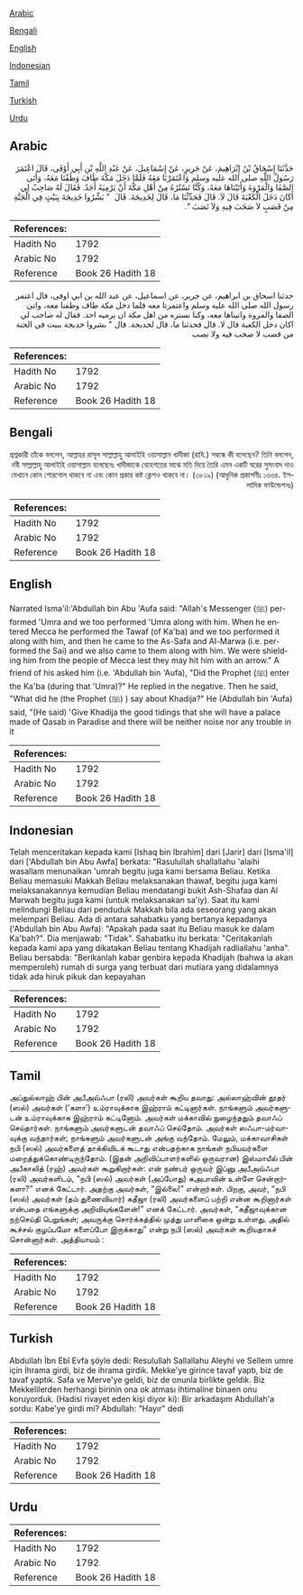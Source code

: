 [Arabic](#arabic)

[Bengali](#bengali)

[English](#english)

[Indonesian](#indonesian)

[Tamil](#tamil)

[Turkish](#turkish)

[Urdu](#urdu)

## Arabic


<div dir="rtl" lang="ar" style={{fontSize:'larger',backgroundColor:'#f8f9fa',padding:20}}>
حَدَّثَنَا إِسْحَاقُ بْنُ إِبْرَاهِيمَ، عَنْ جَرِيرٍ، عَنْ إِسْمَاعِيلَ، عَنْ عَبْدِ اللَّهِ بْنِ أَبِي أَوْفَى، قَالَ اعْتَمَرَ رَسُولُ اللَّهِ صلى الله عليه وسلم وَاعْتَمَرْنَا مَعَهُ فَلَمَّا دَخَلَ مَكَّةَ طَافَ وَطُفْنَا مَعَهُ، وَأَتَى الصَّفَا وَالْمَرْوَةَ وَأَتَيْنَاهَا مَعَهُ، وَكُنَّا نَسْتُرُهُ مِنْ أَهْلِ مَكَّةَ أَنْ يَرْمِيَهُ أَحَدٌ‏.‏ فَقَالَ لَهُ صَاحِبٌ لِي أَكَانَ دَخَلَ الْكَعْبَةَ قَالَ لاَ‏.‏ قَالَ فَحَدِّثْنَا مَا، قَالَ لِخَدِيجَةَ‏.‏ قَالَ ‏ "‏ بَشِّرُوا خَدِيجَةَ بِبَيْتٍ فِي الْجَنَّةِ مِنْ قَصَبٍ لاَ صَخَبَ فِيهِ وَلاَ نَصَبَ ‏"‏‏.‏
</div>
<div style={{backgroundColor:'#f8f9fa',padding:20, marginBottom: 10}}><table> <thead> <tr> <th>References:</th> <th></th> </tr> </thead> <tbody><tr><td>Hadith No</td><td>1792</td></tr><tr><td>Arabic No</td><td>1792</td></tr><tr><td>Reference</td><td>Book 26 Hadith 18</td></tr></tbody></table></div>


<div dir="rtl" lang="ar" style={{fontSize:'larger',backgroundColor:'#f8f9fa',padding:20}}>
حدثنا اسحاق بن ابراهيم، عن جرير، عن اسماعيل، عن عبد الله بن ابي اوفى، قال اعتمر رسول الله صلى الله عليه وسلم واعتمرنا معه فلما دخل مكة طاف وطفنا معه، واتى الصفا والمروة واتيناها معه، وكنا نستره من اهل مكة ان يرميه احد. فقال له صاحب لي اكان دخل الكعبة قال لا. قال فحدثنا ما، قال لخديجة. قال " بشروا خديجة ببيت في الجنة من قصب لا صخب فيه ولا نصب
</div>
<div style={{backgroundColor:'#f8f9fa',padding:20, marginBottom: 10}}><table> <thead> <tr> <th>References:</th> <th></th> </tr> </thead> <tbody><tr><td>Hadith No</td><td>1792</td></tr><tr><td>Arabic No</td><td>1792</td></tr><tr><td>Reference</td><td>Book 26 Hadith 18</td></tr></tbody></table></div>

## Bengali


<div dir="rtl" lang="bn" style={{fontSize:'larger',backgroundColor:'#f8f9fa',padding:20}}>
প্রশ্নকারী তাঁকে বললেন, আল্লাহর রাসূল সাল্লাল্লাহু আলাইহি ওয়াসাল্লাম খাদীজা (রাযি.) সম্বন্ধে কী বলেছেন? তিনি বললেন, নবী সাল্লাল্লাহু আলাইহি ওয়াসাল্লাম বলেছেনঃ খাদীজাকে বেহেশতের মাঝে মতি দিয়ে তৈরি এমন একটি ঘরের সুসংবাদ দাও যেখানে কোন শোরগোল থাকবে না এবং কোন প্রকার কষ্ট ক্লেশও থাকবে না। (৩৮১৯) (আধুনিক প্রকাশনীঃ ১৬৬৪. ইসলামিক ফাউন্ডেশনঃ)
</div>
<div style={{backgroundColor:'#f8f9fa',padding:20, marginBottom: 10}}><table> <thead> <tr> <th>References:</th> <th></th> </tr> </thead> <tbody><tr><td>Hadith No</td><td>1792</td></tr><tr><td>Arabic No</td><td>1792</td></tr><tr><td>Reference</td><td>Book 26 Hadith 18</td></tr></tbody></table></div>

## English


<div dir="ltr" lang="en" style={{fontSize:'larger',backgroundColor:'#f8f9fa',padding:20}}>
Narrated Isma'il:'Abdullah bin Abu 'Aufa said: "Allah's Messenger (ﷺ) performed 'Umra and we too performed 'Umra along with him. When he entered Mecca he performed the Tawaf (of Ka'ba) and we too performed it along with him, and then he came to the As-Safa and Al-Marwa (i.e. performed the Sai) and we also came to them along with him. We were shielding him from the people of Mecca lest they may hit him with an arrow." A friend of his asked him (i.e. 'Abdullah bin 'Aufa), "Did the Prophet (ﷺ) enter the Ka'ba (during that 'Umra)?" He replied in the negative. Then he said, "What did he (the Prophet (ﷺ) ) say about Khadija?" He (Abdullah bin 'Aufa) said, "(He said) 'Give Khadija the good tidings that she will have a palace made of Qasab in Paradise and there will be neither noise nor any trouble in it
</div>
<div style={{backgroundColor:'#f8f9fa',padding:20, marginBottom: 10}}><table> <thead> <tr> <th>References:</th> <th></th> </tr> </thead> <tbody><tr><td>Hadith No</td><td>1792</td></tr><tr><td>Arabic No</td><td>1792</td></tr><tr><td>Reference</td><td>Book 26 Hadith 18</td></tr></tbody></table></div>

## Indonesian


<div dir="ltr" lang="id" style={{fontSize:'larger',backgroundColor:'#f8f9fa',padding:20}}>
Telah menceritakan kepada kami [Ishaq bin Ibrahim] dari [Jarir] dari [Isma'il] dari ['Abdullah bin Abu Awfa] berkata: "Rasulullah shallallahu 'alaihi wasallam menunaikan 'umrah begitu juga kami bersama Beliau. Ketika Beliau memasuki Makkah Beliau melaksanakan thawaf, begitu juga kami melaksanakannya kemudian Beliau mendatangi bukit Ash-Shafaa dan Al Marwah begitu juga kami (untuk melaksanakan sa'iy). Saat itu kami melindungi Beliau dari penduduk Makkah bila ada seseorang yang akan melempari Beliau. Ada di antara sahabatku yang bertanya kepadanya ('Abdullah bin Abu Awfa): "Apakah pada saat itu Beliau masuk ke dalam Ka'bah?". Dia menjawab: "Tidak". Sahabatku itu berkata: "Ceritakanlah kepada kami apa yang dikatakan Beliau tentang Khadijah radliallahu 'anha". Beliau bersabda: "Berikanlah kabar genbira kepada Khadijah (bahwa ia akan memperoleh) rumah di surga yang terbuat dari mutiara yang didalamnya tidak ada hiruk pikuk dan kepayahan
</div>
<div style={{backgroundColor:'#f8f9fa',padding:20, marginBottom: 10}}><table> <thead> <tr> <th>References:</th> <th></th> </tr> </thead> <tbody><tr><td>Hadith No</td><td>1792</td></tr><tr><td>Arabic No</td><td>1792</td></tr><tr><td>Reference</td><td>Book 26 Hadith 18</td></tr></tbody></table></div>

## Tamil


<div dir="ltr" lang="ta" style={{fontSize:'larger',backgroundColor:'#f8f9fa',padding:20}}>
அப்துல்லாஹ் பின் அபீஅவ்ஃபா (ரலி) அவர்கள் கூறிய தவாது: அல்லாஹ்வின் தூதர் (ஸல்) அவர்கள் (‘களா’) உம்ராவுக்காக இஹ்ராம் கட்டினார்கள். நாங்களும் அவர்களுடன் உம்ராவுக்காக இஹ்ராம் கட்டினோம். அவர்கள் மக்காவில் நுழைந்ததும் தவாஃப் செய்தார்கள். நாங்களும் அவர்களுடன் தவாஃப் செய்தோம். அவர்கள் ஸஃபா-மர்வாவுக்கு வந்தார்கள்; நாங்களும் அவர்களுடன் அங்கு வந்தோம். மேலும், மக்காவாசிகள் நபி (ஸல்) அவர்களைத் தாக்கிவிடக் கூடாது என்பதற்காக நாங்கள் நபியவர்களை மறைத்துக்கொண்டிருந்தோம். (இதன் அறிவிப்பாளர்களில் ஒருவரான) இஸ்மாயீல் பின் அபீகாலித் (ரஹ்) அவர்கள் கூறுகிறார்கள்: என் நண்பர் ஒருவர் இப்னு அபீஅவ்ஃபா (ரலி) அவர்களிடம், “நபி (ஸல்) அவர்கள் (அப்போது) கஅபாவின் உள்ளே சென்றார்களா?” எனக் கேட்டார். அதற்கு அவர்கள், “இல்லை!” என்றார்கள். பிறகு, அவர், “நபி (ஸல்) அவர்கள் (தம் துணைவியார்) கதீஜா (ரலி) அவர்களைப் பற்றி என்ன கூறினார்கள் என்பதை எங்களுக்கு அறிவியுங்களேன்!” எனக் கேட்டார். அவர்கள், “கதீஜாவுக்கான நற்செய்தி பெறுங்கள்; அவருக்கு சொர்க்கத்தில் முத்து மாளிகை ஒன்று உள்ளது. அதில் கூச்சல் குழப்பமோ களைப்போ இருக்காது” என்று நபி (ஸல்) அவர்கள் கூறியதாகச் சொன்னார்கள். அத்தியாயம் :
</div>
<div style={{backgroundColor:'#f8f9fa',padding:20, marginBottom: 10}}><table> <thead> <tr> <th>References:</th> <th></th> </tr> </thead> <tbody><tr><td>Hadith No</td><td>1792</td></tr><tr><td>Arabic No</td><td>1792</td></tr><tr><td>Reference</td><td>Book 26 Hadith 18</td></tr></tbody></table></div>

## Turkish


<div dir="ltr" lang="tr" style={{fontSize:'larger',backgroundColor:'#f8f9fa',padding:20}}>
Abdullah İbn Ebî Evfa şöyle dedi: Resulullah Sallallahu Aleyhi ve Sellem umre için İhrama girdi, biz de ihrama girdik. Mekke'ye girince tavaf yaptı, biz de tavaf yaptık. Safa ve Merve'ye geldi, biz de onunla birlikte geldik. Biz Mekkelilerden herhangi birinin ona ok atması ihtimaline binaen onu koruyorduk. (Hadisi rivayet eden kişi diyor ki): Bir arkadaşım Abdullah'a sordu: Kabe'ye girdi mi? Abdullah: "Hayır" dedi
</div>
<div style={{backgroundColor:'#f8f9fa',padding:20, marginBottom: 10}}><table> <thead> <tr> <th>References:</th> <th></th> </tr> </thead> <tbody><tr><td>Hadith No</td><td>1792</td></tr><tr><td>Arabic No</td><td>1792</td></tr><tr><td>Reference</td><td>Book 26 Hadith 18</td></tr></tbody></table></div>

## Urdu


<div dir="rtl" lang="ur" style={{fontSize:'larger',backgroundColor:'#f8f9fa',padding:20}}>

</div>
<div style={{backgroundColor:'#f8f9fa',padding:20, marginBottom: 10}}><table> <thead> <tr> <th>References:</th> <th></th> </tr> </thead> <tbody><tr><td>Hadith No</td><td>1792</td></tr><tr><td>Arabic No</td><td>1792</td></tr><tr><td>Reference</td><td>Book 26 Hadith 18</td></tr></tbody></table></div>